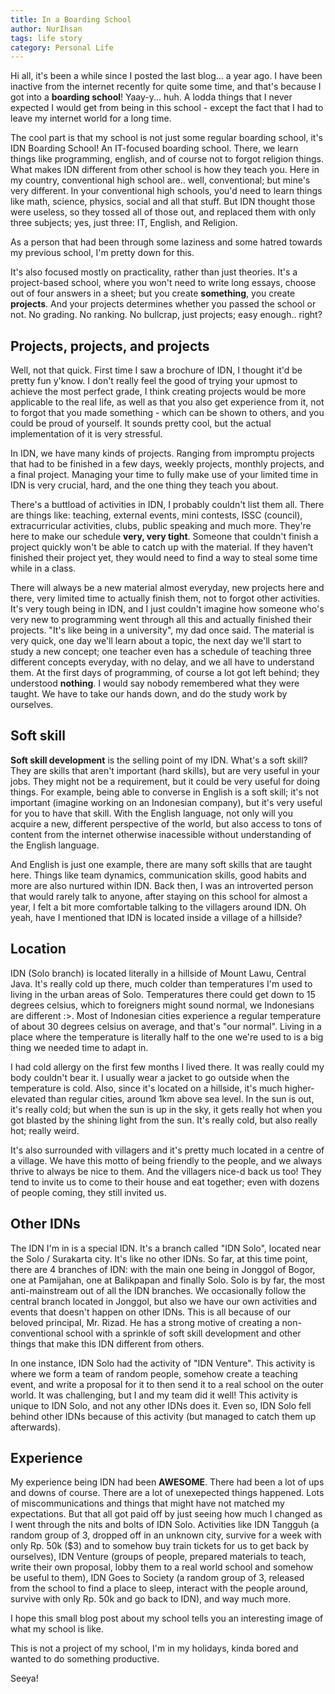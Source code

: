 ```yaml
---
title: In a Boarding School
author: NurIhsan
tags: life story
category: Personal Life
---
```


Hi all, it's been a while since I posted the last blog... a year ago. I have been inactive from the internet recently for quite some time, and that's because I got into a **boarding school**! Yaay-y... huh. A lodda things that I never expected I would get from being in this school - except the fact that I had to leave my internet world for a long time.

The cool part is that my school is not just some regular boarding school, it's IDN Boarding School! An IT-focused boarding school. There, we learn things like programming, english, and of course not to forgot religion things. What makes IDN different from other school is how they teach you. Here in my country, conventional high school are.. well, conventional; but mine's very different. In your conventional high schools, you'd need to learn things like math, science, physics, social and all that stuff. But IDN thought those were useless, so they tossed all of those out, and replaced them with only three subjects; yes, just three: IT, English, and Religion.

As a person that had been through some laziness and some hatred towards my previous school, I'm pretty down for this.

It's also focused mostly on practicality, rather than just theories. It's a project-based school, where you won't need to write long essays, choose out of four answers in a sheet; but you create **something**, you create **projects**. And your projects determines whether you passed the school or not. No grading. No ranking. No bullcrap, just projects; easy enough.. right?

## Projects, projects, and projects

Well, not that quick. First time I saw a brochure of IDN, I thought it'd be pretty fun y'know. I don't really feel the good of trying your upmost to achieve the most perfect grade, I think creating projects would be more applicable to the real life, as well as that you also get experience from it, not to forgot that you made something - which can be shown to others, and you could be proud of yourself. It sounds pretty cool, but the actual implementation of it is very stressful.

In IDN, we have many kinds of projects. Ranging from impromptu projects that had to be finished in a few days, weekly projects, monthly projects, and a final project. Managing your time to fully make use of your limited time in IDN is very crucial, hard, and the one thing they teach you about.

There's a buttload of activities in IDN, I probably couldn't list them all. There are things like: teaching, external events, mini contests, ISSC (council), extracurricular activities, clubs, public speaking and much more. They're here to make our schedule **very, very tight**. Someone that couldn't finish a project quickly won't be able to catch up with the material. If they haven't finished their project yet, they would need to find a way to steal some time while in a class.

There will always be a new material almost everyday, new projects here and there, very limited time to actually finish them, not to forgot other activities. It's very tough being in IDN, and I just couldn't imagine how someone who's very new to programming went through all this and actually finished their projects. "It's like being in a university", my dad once said. The material is very quick, one day we'll learn about a topic, the next day we'll start to study a new concept; one teacher even has a schedule of teaching three different concepts everyday, with no delay, and we all have to understand them. At the first days of programming, of course a lot got left behind; they understood **nothing**. I would say nobody remembered what they were taught. We have to take our hands down, and do the study work by ourselves.

## Soft skill

**Soft skill development** is the selling point of my IDN. What's a soft skill? They are skills that aren't important (hard skills), but are very useful in your jobs. They might not be a requirement, but it could be very useful for doing things. For example, being able to converse in English is a soft skill; it's not important (imagine working on an Indonesian company), but it's very useful for you to have that skill. With the English language, not only will you acquire a new, different perspective of the world, but also access to tons of content from the internet otherwise inacessible without understanding of the English language.

And English is just one example, there are many soft skills that are taught here. Things like team dynamics, communication skills, good habits and more are also nurtured within IDN. Back then, I was an introverted person that would rarely talk to anyone, after staying on this school for almost a year, I felt a bit more comfortable talking to the villagers around IDN. Oh yeah, have I mentioned that IDN is located inside a village of a hillside?

## Location

IDN (Solo branch) is located literally in a hillside of Mount Lawu, Central Java. It's really cold up there, much colder than temperatures I'm used to living in the urban areas of Solo. Temperatures there could get down to 15 degrees celsius, which to foreigners might sound normal, we Indonesians are different :>. Most of Indonesian cities experience a regular temperature of about 30 degrees celsius on average, and that's "our normal". Living in a place where the temperature is literally half to the one we're used to is a big thing we needed time to adapt in.

I had cold allergy on the first few months I lived there. It was really could my body couldn't bear it. I usually wear a jacket to go outside when the temperature is cold. Also, since it's located on a hillside, it's much higher-elevated than regular cities, around 1km above sea level. In the sun is out, it's really cold; but when the sun is up in the sky, it gets really hot when you got blasted by the shining light from the sun. It's really cold, but also really hot; really weird.

It's also surrounded with villagers and it's pretty much located in a centre of a village. We have this motto of being friendly to the people, and we always thrive to always be nice to them. And the villagers nice-d back us too! They tend to invite us to come to their house and eat together; even with dozens of people coming, they still invited us.

## Other IDNs

The IDN I'm in is a special IDN. It's a branch called "IDN Solo", located near the Solo / Surakarta city. It's like no other IDNs. So far, at this time point, there are 4 branches of IDN: with the main one being in Jonggol of Bogor, one at Pamijahan, one at Balikpapan and finally Solo. Solo is by far, the most anti-mainstream out of all the IDN branches. We occasionally follow the central branch located in Jonggol, but also we have our own activities and events that doesn't happen on other IDNs. This is all because of our beloved principal, Mr. Rizad. He has a strong motive of creating a non-conventional school with a sprinkle of soft skill development and other things that make this IDN different from others.

In one instance, IDN Solo had the activity of "IDN Venture". This activity is where we form a team of random people, somehow create a teaching event, and write a proposal for it to then send it to a real school on the outer world. It was challenging, but I and my team did it well! This activity is unique to IDN Solo, and not any other IDNs does it. Even so, IDN Solo fell behind other IDNs because of this activity (but managed to catch them up afterwards).

## Experience

My experience being IDN had been **AWESOME**. There had been a lot of ups and downs of course. There are a lot of unexepected things happened. Lots of miscommunications and things that might have not matched my expectations. But that all got paid off by just seeing how much I changed as I went through the nits and bolts of IDN Solo. Activities like IDN Tangguh (a random group of 3, dropped off in an unknown city, survive for a week with only Rp. 50k ($3) and to somehow buy train tickets for us to get back by ourselves), IDN Venture (groups of people, prepared materials to teach, write their own proposal, lobby them to a real world school and somehow be useful to them), IDN Goes to Society (a random group of 3, released from the school to find a place to sleep, interact with the people around, survive with only Rp. 50k and go back to IDN), and way much more.

I hope this small blog post about my school tells you an interesting image of what my school is like.

This is not a project of my school, I'm in my holidays, kinda bored and wanted to do something productive.

Seeya!
